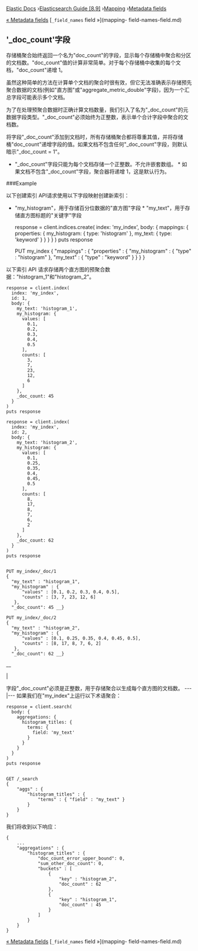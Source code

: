 

[Elastic Docs](/guide/) ›[Elasticsearch Guide [8.9]](index.md)
›[Mapping](mapping.md) ›[Metadata fields](mapping-fields.md)

[« Metadata fields](mapping-fields.md) [`_field_names` field »](mapping-
field-names-field.md)

## '_doc_count'字段

存储桶聚合始终返回一个名为"doc_count"的字段，显示每个存储桶中聚合和分区的文档数。"doc_count"值的计算非常简单。对于每个存储桶中收集的每个文档，"doc_count"递增 1。

虽然这种简单的方法在计算单个文档的聚合时很有效，但它无法准确表示存储预先聚合数据的文档(例如"直方图"或"aggregate_metric_double"字段)，因为一个汇总字段可能表示多个文档。

为了在处理预聚合数据时正确计算文档数量，我们引入了名为"_doc_count"的元数据字段类型。"_doc_count"必须始终为正整数，表示单个合计字段中聚合的文档数。

将字段"_doc_count"添加到文档时，所有存储桶聚合都将尊重其值，并将存储桶"doc_count"递增字段的值。如果文档不包含任何"_doc_count"字段，则默认暗示"_doc_count = 1"。

* "_doc_count"字段只能为每个文档存储一个正整数。不允许嵌套数组。  * 如果文档不包含"_doc_count"字段，聚合器将递增 1，这是默认行为。

###Example

以下创建索引 API请求使用以下字段映射创建新索引：

* "my_histogram"，用于存储百分位数据的"直方图"字段 * "my_text"，用于存储直方图标题的"关键字"字段

    
    
    response = client.indices.create(
      index: 'my_index',
      body: {
        mappings: {
          properties: {
            my_histogram: {
              type: 'histogram'
            },
            my_text: {
              type: 'keyword'
            }
          }
        }
      }
    )
    puts response
    
    
    PUT my_index
    {
      "mappings" : {
        "properties" : {
          "my_histogram" : {
            "type" : "histogram"
          },
          "my_text" : {
            "type" : "keyword"
          }
        }
      }
    }

以下索引 API 请求存储两个直方图的预聚合数据："histogram_1"和"histogram_2"。

    
    
    response = client.index(
      index: 'my_index',
      id: 1,
      body: {
        my_text: 'histogram_1',
        my_histogram: {
          values: [
            0.1,
            0.2,
            0.3,
            0.4,
            0.5
          ],
          counts: [
            3,
            7,
            23,
            12,
            6
          ]
        },
        _doc_count: 45
      }
    )
    puts response
    
    response = client.index(
      index: 'my_index',
      id: 2,
      body: {
        my_text: 'histogram_2',
        my_histogram: {
          values: [
            0.1,
            0.25,
            0.35,
            0.4,
            0.45,
            0.5
          ],
          counts: [
            8,
            17,
            8,
            7,
            6,
            2
          ]
        },
        _doc_count: 62
      }
    )
    puts response
    
    
    PUT my_index/_doc/1
    {
      "my_text" : "histogram_1",
      "my_histogram" : {
          "values" : [0.1, 0.2, 0.3, 0.4, 0.5],
          "counts" : [3, 7, 23, 12, 6]
       },
      "_doc_count": 45 __}
    
    PUT my_index/_doc/2
    {
      "my_text" : "histogram_2",
      "my_histogram" : {
          "values" : [0.1, 0.25, 0.35, 0.4, 0.45, 0.5],
          "counts" : [8, 17, 8, 7, 6, 2]
       },
      "_doc_count": 62 __}

__

|

字段"_doc_count"必须是正整数，用于存储聚合以生成每个直方图的文档数。   ---|--- 如果我们在"my_index"上运行以下术语聚合：

    
    
    response = client.search(
      body: {
        aggregations: {
          histogram_titles: {
            terms: {
              field: 'my_text'
            }
          }
        }
      }
    )
    puts response
    
    
    GET /_search
    {
        "aggs" : {
            "histogram_titles" : {
                "terms" : { "field" : "my_text" }
            }
        }
    }

我们将收到以下响应：

    
    
    {
        ...
        "aggregations" : {
            "histogram_titles" : {
                "doc_count_error_upper_bound": 0,
                "sum_other_doc_count": 0,
                "buckets" : [
                    {
                        "key" : "histogram_2",
                        "doc_count" : 62
                    },
                    {
                        "key" : "histogram_1",
                        "doc_count" : 45
                    }
                ]
            }
        }
    }

[« Metadata fields](mapping-fields.md) [`_field_names` field »](mapping-
field-names-field.md)
